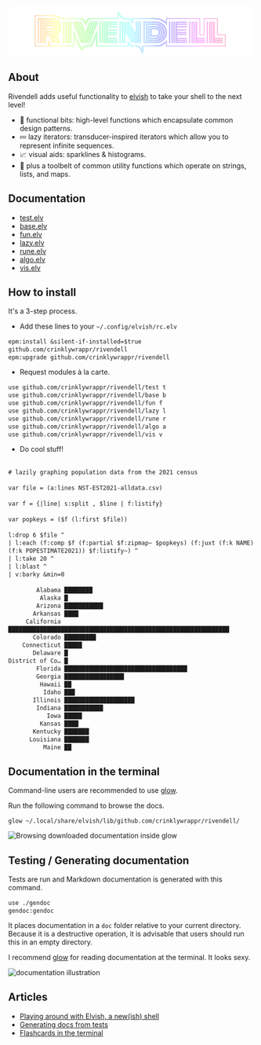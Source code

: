 ![Rivendell Logo](assets/logo2.png "Rivendell Logo")

## About

Rivendell adds useful functionality to [elvish](https://elv.sh/) to take your shell to the next level!

- :rainbow: functional bits: high-level functions which encapsulate common design patterns.
- :zzz: lazy iterators: transducer-inspired iterators which allow you to represent infinite sequences.
- :chart_with_upwards_trend: visual aids: sparklines & histograms.
- :wrench: plus a toolbelt of common utility functions which operate on strings, lists, and maps.

## Documentation

- [test.elv](doc/test.md)
- [base.elv](doc/base.md)
- [fun.elv](doc/fun.md)
- [lazy.elv](doc/lazy.md)
- [rune.elv](doc/rune.md)
- [algo.elv](doc/algo.md)
- [vis.elv](doc/vis.md)

## How to install

It's a 3-step process.

- Add these lines to your `~/.config/elvish/rc.elv`

```elvish
epm:install &silent-if-installed=$true github.com/crinklywrappr/rivendell
epm:upgrade github.com/crinklywrappr/rivendell
```

- Request modules à la carte.

```elvish
use github.com/crinklywrappr/rivendell/test t
use github.com/crinklywrappr/rivendell/base b
use github.com/crinklywrappr/rivendell/fun f
use github.com/crinklywrappr/rivendell/lazy l
use github.com/crinklywrappr/rivendell/rune r
use github.com/crinklywrappr/rivendell/algo a
use github.com/crinklywrappr/rivendell/vis v
```

- Do cool stuff!

```elvish

# lazily graphing population data from the 2021 census

var file = (a:lines NST-EST2021-alldata.csv)

var f = {|line| s:split , $line | f:listify}

var popkeys = ($f (l:first $file))

l:drop 6 $file ^
| l:each (f:comp $f (f:partial $f:zipmap~ $popkeys) (f:juxt (f:k NAME) (f:k POPESTIMATE2021)) $f:listify~) ^
| l:take 20 ^
| l:blast ^
| v:barky &min=0

        Alabama ████████
         Alaska █
        Arizona ███████████
       Arkansas ████
     California ███████████████████████████████████████████████████████████████
       Colorado █████████
    Connecticut █████
       Delaware █
District of Co… █
        Florida ███████████████████████████████████
        Georgia █████████████████
         Hawaii ██
          Idaho ███
       Illinois ████████████████████
        Indiana ███████████
           Iowa █████
         Kansas ████
       Kentucky ███████
      Louisiana ███████
          Maine ██
```

## Documentation in the terminal

Command-line users are recommended to use [glow](https://github.com/charmbracelet/glow).

Run the following command to browse the docs.

```shell
glow ~/.local/share/elvish/lib/github.com/crinklywrappr/rivendell/
```

![Browsing downloaded documentation inside glow](https://user-images.githubusercontent.com/56522/165880434-6fd21c05-56ae-45a0-8813-2d0792f056fb.png)


## Testing / Generating documentation
Tests are run and Markdown documentation is generated with this command.

```elvish
use ./gendoc
gendoc:gendoc
```

It places documentation in a `doc` folder relative to your current directory.  Because it is a destructive operation, it is advisable that users should run this in an empty directory.

I recommend [glow](https://github.com/charmbracelet/glow) for reading documentation at the terminal.  It looks sexy.

![documentation illustration](https://user-images.githubusercontent.com/56522/165846897-9fd3a7e6-0fe0-430a-9c95-bb6d98f69e59.png)

## Articles

- [Playing around with Elvish, a new(ish) shell](https://dev.to/crinklywrappr/playing-around-with-elvish-a-new-ish-shell-5h16)
- [Generating docs from tests](https://dev.to/crinklywrappr/generating-docs-from-tests-l64)
- [Flashcards in the terminal](https://dev.to/crinklywrappr/flashcards-in-the-terminal-2akj)
